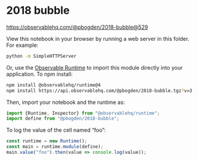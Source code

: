# 2018 bubble

https://observablehq.com/@pbogden/2018-bubble@529

View this notebook in your browser by running a web server in this folder. For
example:

~~~sh
python -m SimpleHTTPServer
~~~

Or, use the [Observable Runtime](https://github.com/observablehq/runtime) to
import this module directly into your application. To npm install:

~~~sh
npm install @observablehq/runtime@4
npm install https://api.observablehq.com/@pbogden/2018-bubble.tgz?v=3
~~~

Then, import your notebook and the runtime as:

~~~js
import {Runtime, Inspector} from "@observablehq/runtime";
import define from "@pbogden/2018-bubble";
~~~

To log the value of the cell named “foo”:

~~~js
const runtime = new Runtime();
const main = runtime.module(define);
main.value("foo").then(value => console.log(value));
~~~
